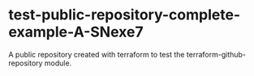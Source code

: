 # test-public-repository-complete-example-A-SNexe7
A public repository created with terraform to test the terraform-github-repository module.

